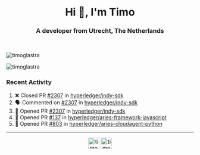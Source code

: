 <h1 align="center">Hi 👋, I'm Timo</h1>
<h3 align="center">A developer from Utrecht, The Netherlands</h3>
<br/>
<!-- https://github.com/rahuldkjain/github-profile-readme-generator --!>

<p align="left"><img src="https://github-readme-stats.vercel.app/api?username=timoglastra&show_icons=true&count_private=true&" alt="timoglastra" /></p>

<!--
Github language stats
<p align="left"><img src="https://github-readme-stats.vercel.app/api/top-langs/?username=timoglastra&layout=compact" alt="timoglastra" /><p>
-->

<!-- Codestats language stats -->
<p align="left"><img src="https://codestats-readme.vercel.app/api/top-langs/?username=timoglastra&layout=compact&language_count=12" alt="timoglastra" /><p>  
  
<h3>Recent Activity</h3>

<!--START_SECTION:activity-->
1. ❌ Closed PR [#2307](https://github.com/hyperledger/indy-sdk/pull/2307) in [hyperledger/indy-sdk](https://github.com/hyperledger/indy-sdk)
2. 🗣 Commented on [#2307](https://github.com/hyperledger/indy-sdk/issues/2307) in [hyperledger/indy-sdk](https://github.com/hyperledger/indy-sdk)
3. 💪 Opened PR [#2307](https://github.com/hyperledger/indy-sdk/pull/2307) in [hyperledger/indy-sdk](https://github.com/hyperledger/indy-sdk)
4. 💪 Opened PR [#137](https://github.com/hyperledger/aries-framework-javascript/pull/137) in [hyperledger/aries-framework-javascript](https://github.com/hyperledger/aries-framework-javascript)
5. 💪 Opened PR [#803](https://github.com/hyperledger/aries-cloudagent-python/pull/803) in [hyperledger/aries-cloudagent-python](https://github.com/hyperledger/aries-cloudagent-python)
<!--END_SECTION:activity-->

---

<p align="center">
<a href="https://twitter.com/timoglastra" target="blank"><img align="center" src="https://cdn.jsdelivr.net/npm/simple-icons@3.0.1/icons/twitter.svg" alt="timoglastra" height="30" width="30" /></a>
<a href="https://linkedin.com/in/timoglastra" target="blank"><img align="center" src="https://cdn.jsdelivr.net/npm/simple-icons@3.0.1/icons/linkedin.svg" alt="timoglastra" height="30" width="30" /></a>
</p>



